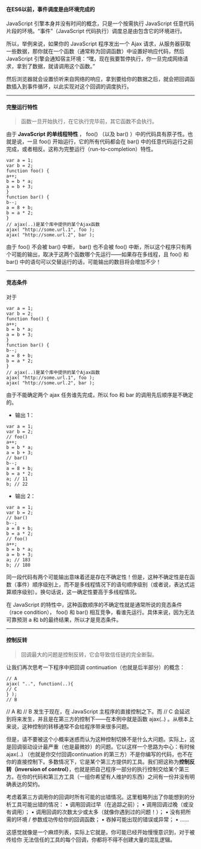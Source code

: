 #### 在ES6以前，事件调度是由环境完成的
JavaScript 引擎本身并没有时间的概念，只是一个按需执行 JavaScript 任意代码片段的环境。“事件”（JavaScript 代码执行）调度总是由包含它的环境进行。

所以，举例来说，如果你的 JavaScript 程序发出一个 Ajax 请求，从服务器获取一些数据，那你就在一个函数（通常称为回调函数）中设置好响应代码，然后 JavaScript 引擎会通知宿主环境：“嘿，现在我要暂停执行，你一旦完成网络请求，拿到了数据，就请调用这个函数。”

然后浏览器就会设置侦听来自网络的响应，拿到要给你的数据之后，就会把回调函数插入到事件循环，以此实现对这个回调的调度执行。

---
#### 完整运行特性
> 函数一旦开始执行，在它执行完毕前，其它函数不会执行。

由于<strong> JavaScript 的单线程特性 </strong>， foo() （以及 bar() ）中的代码具有原子性。也就是说，一旦 foo() 开始运行，它的所有代码都会在 bar() 中的任意代码运行之前完成，或者相反。这称为完整运行（run-to-completion）特性。
```
var a = 1;
var b = 2;
function foo() {
a++;
b = b * a;
a = b + 3;
}
function bar() {
b--;
a = 8 + b;
b = a * 2;
}
// ajax(..)是某个库中提供的某个Ajax函数
ajax( "http://some.url.1", foo );
ajax( "http://some.url.2", bar );
```
由于 foo() 不会被 bar() 中断， bar() 也不会被 foo() 中断，所以这个程序只有两个可能的输出，取决于这两个函数哪个先运行——如果存在多线程，且 foo() 和 bar() 中的语句可以交替运行的话，可能输出的数目将会增加不少！

---
#### 竞态条件
对于
```
var a = 1;
var b = 2;
function foo() {
a++;
b = b * a;
a = b + 3;
}
function bar() {
b--;
a = 8 + b;
b = a * 2;
}
// ajax(..)是某个库中提供的某个Ajax函数
ajax( "http://some.url.1", foo );
ajax( "http://some.url.2", bar );
```
由于不能确定两个 ajax 任务谁先完成，所以 foo 和 bar 的调用先后顺序是不确定的。
* 输出 1：
```
var a = 1;
var b = 2;
// foo()
a++;
b = b * a;
a = b + 3;
// bar()
b--;
a = 8 + b;
b = a * 2;
a; // 11
b; // 22
```
* 输出 2：
```
var a = 1;
var b = 2;
// bar()
b--;
a = 8 + b;
b = a * 2;
// foo()
a++;
b = b * a;
a = b + 3;
a; // 183
b; // 180
```
同一段代码有两个可能输出意味着还是存在不确定性！但是，这种不确定性是在函数（事件）顺序级别上，而不是多线程情况下的语句顺序级别（或者说，表达式运算顺序级别）。换句话说，这一确定性要高于多线程情况。

在 JavaScript 的特性中，这种函数顺序的不确定性就是通常所说的竞态条件（race condition）， foo() 和 bar() 相互竞争，看谁先运行。具体来说，因为无法可靠预测 a 和 b的最终结果，所以才是竞态条件。

---
#### 控制反转
> 回调最大的问题是控制反转，它会导致信任链的完全断裂。

让我们再次思考一下程序中把回调 continuation（也就是后半部分）的概念：
```
// A
ajax( "..", function(..){
// C
} );
// B
```
// A 和 // B 发生于现在，在 JavaScript 主程序的直接控制之下。而 // C 会延迟到将来发生，并且是在第三方的控制下——在本例中就是函数 ajax(..) 。从根本上来说，这种控制的转移通常不会给程序带来很多问题。

但是，请不要被这个小概率迷惑而认为这种控制切换不是什么大问题。实际上，这是回调驱动设计最严重（也是最微妙）的问题。它以这样一个思路为中心：有时候 ajax(..) （也就是你交付回调continuation 的第三方）不是你编写的代码，也不在你的直接控制下。多数情况下，它是某个第三方提供的工具。我们把这称为<strong>控制反转（inversion of control）</strong>，也就是把自己程序一部分的执行控制交给某个第三方。在你的代码和第三方工具（一组你希望有人维护的东西）之间有一份并没有明确表达的契约。

考虑着第三方调用你的回调时所有可能的出错情况。这里粗略列出了你能想到的分析工具可能出错的情况：
• 调用回调过早（在追踪之前）；
• 调用回调过晚（或没有调用）；
• 调用回调的次数太少或太多（就像你遇到过的问题！）；
• 没有把所需的环境 / 参数成功传给你的回调函数；
• 吞掉可能出现的错误或异常；
• ……

这感觉就像是一个麻烦列表，实际上它就是。你可能已经开始慢慢意识到，对于被传给你
无法信任的工具的每个回调，你都将不得不创建大量的混乱逻辑。
